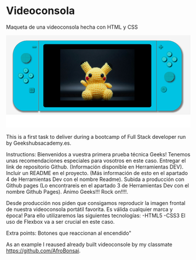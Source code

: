# Videoconsola
Maqueta de una videoconsola hecha con HTML y CSS

![ScreenShot](Images/Print_screen_done.png)

This is a first task to deliver during a bootcamp of Full Stack developer run by Geekshubsacademy.es.

Instructions: 
Bienvenidos a vuestra primera prueba técnica Geeks!
Tenemos unas recomendaciones especiales para vosotros en este caso.
Entregar el link de repositorio Github. (Información disponible en Herramientas DEV).
Incluir un README en el proyecto. (Más información de esto en el apartado 4 de Herramientas Dev con el nombre Readme).
Subida a producción con Github pages (Lo encontrareis en el apartado 3 de Herramientas Dev con el nombre Github Pages).
Ánimo Geeks!!! Rock on!!!!.

Desde producción nos piden que consigamos reproducir la imagen frontal de nuestra videoconsola portátil favorita.
Es válida cualquier marca y época! Para ello utilizaremos las siguientes tecnologías:
-HTML5
-CSS3
El uso de Flexbox va a ser crucial en este caso.

Extra points:
Botones que reaccionan al encendido"

As an example I reaused already built videoconsole by my classmate https://github.com/AfroBonsai. 


